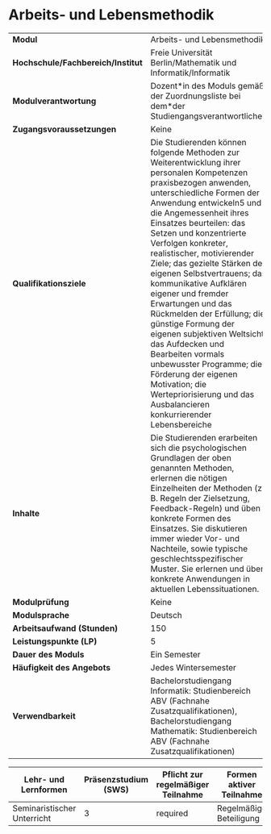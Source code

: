 # Arbeits- und Lebensmethodik

| | |
|-|-|
|**Modul**                           | Arbeits- und Lebensmethodik |
|**Hochschule/Fachbereich/Institut** | Freie Universität Berlin/Mathematik und Informatik/Informatik |
|**Modulverantwortung**              | Dozent\*in des Moduls gemäß der Zuordnungsliste bei dem\*der Studiengangsverantwortlichen |
|**Zugangsvoraussetzungen**          | Keine |
|**Qualifikationsziele**             | Die Studierenden können folgende Methoden zur Weiterentwicklung ihrer personalen Kompetenzen praxisbezogen anwenden, unterschiedliche Formen der Anwendung entwickeln5 und die Angemessenheit ihres Einsatzes beurteilen: das Setzen und konzentrierte Verfolgen konkreter, realistischer, motivierender Ziele; das gezielte Stärken des eigenen Selbstvertrauens; das kommunikative Aufklären eigener und fremder Erwartungen und das Rückmelden der Erfüllung; die günstige Formung der eigenen subjektiven Weltsicht; das Aufdecken und Bearbeiten vormals unbewusster Programme; die Förderung der eigenen Motivation; die Wertepriorisierung und das Ausbalancieren konkurrierender Lebensbereiche |
|**Inhalte**                         | Die Studierenden erarbeiten sich die psychologischen Grundlagen der oben genannten Methoden, erlernen die nötigen Einzelheiten der Methoden (z. B. Regeln der Zielsetzung, Feedback-Regeln) und üben konkrete Formen des Einsatzes. Sie diskutieren immer wieder Vor- und Nachteile, sowie typische geschlechtsspezifischer Muster. Sie erlernen und üben konkrete Anwendungen in aktuellen Lebenssituationen. |
|**Modulprüfung**                    | Keine |
|**Modulsprache**                    | Deutsch |
|**Arbeitsaufwand (Stunden)**        | 150|
|**Leistungspunkte (LP)**            | 5 |
|**Dauer des Moduls**                | Ein Semester |
|**Häufigkeit des Angebots**         | Jedes Wintersemester |
|**Verwendbarkeit**                  | Bachelorstudiengang Informatik: Studienbereich ABV (Fachnahe Zusatzqualifikationen), Bachelorstudiengang Mathematik: Studienbereich ABV (Fachnahe Zusatzqualifikationen) |

| Lehr- und Lernformen | Präsenzstudium <br> (SWS) | Pflicht zur regelmäßiger Teilnahme | Formen aktiver Teilnahme |
| ---------------------|---------------------------|------------------------------------|------------------------- |
| Seminaristischer Unterricht | 3 | required | Regelmäßige Beteiligung |
